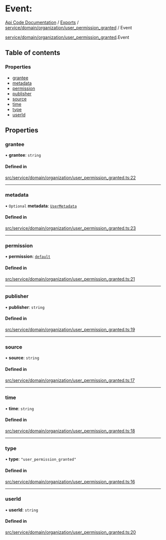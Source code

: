 # Event: 
 
[Api Code Documentation](../README.md) / [Exports](../modules.md) / [service/domain/organization/user\_permission\_granted](../modules/service_domain_organization_user_permission_granted.md) / Event

[service/domain/organization/user\_permission\_granted](../modules/service_domain_organization_user_permission_granted.md).Event

## Table of contents

### Properties

- [grantee](service_domain_organization_user_permission_granted.Event.md#grantee)
- [metadata](service_domain_organization_user_permission_granted.Event.md#metadata)
- [permission](service_domain_organization_user_permission_granted.Event.md#permission)
- [publisher](service_domain_organization_user_permission_granted.Event.md#publisher)
- [source](service_domain_organization_user_permission_granted.Event.md#source)
- [time](service_domain_organization_user_permission_granted.Event.md#time)
- [type](service_domain_organization_user_permission_granted.Event.md#type)
- [userId](service_domain_organization_user_permission_granted.Event.md#userid)

## Properties

### grantee

• **grantee**: `string`

#### Defined in

[src/service/domain/organization/user_permission_granted.ts:22](https://github.com/openkfw/TruBudget/blob/086d599/api/src/service/domain/organization/user_permission_granted.ts#L22)

___

### metadata

• `Optional` **metadata**: [`UserMetadata`](../modules/service_domain_metadata.md#usermetadata)

#### Defined in

[src/service/domain/organization/user_permission_granted.ts:23](https://github.com/openkfw/TruBudget/blob/086d599/api/src/service/domain/organization/user_permission_granted.ts#L23)

___

### permission

• **permission**: [`default`](../modules/authz_intents.md#default)

#### Defined in

[src/service/domain/organization/user_permission_granted.ts:21](https://github.com/openkfw/TruBudget/blob/086d599/api/src/service/domain/organization/user_permission_granted.ts#L21)

___

### publisher

• **publisher**: `string`

#### Defined in

[src/service/domain/organization/user_permission_granted.ts:19](https://github.com/openkfw/TruBudget/blob/086d599/api/src/service/domain/organization/user_permission_granted.ts#L19)

___

### source

• **source**: `string`

#### Defined in

[src/service/domain/organization/user_permission_granted.ts:17](https://github.com/openkfw/TruBudget/blob/086d599/api/src/service/domain/organization/user_permission_granted.ts#L17)

___

### time

• **time**: `string`

#### Defined in

[src/service/domain/organization/user_permission_granted.ts:18](https://github.com/openkfw/TruBudget/blob/086d599/api/src/service/domain/organization/user_permission_granted.ts#L18)

___

### type

• **type**: ``"user_permission_granted"``

#### Defined in

[src/service/domain/organization/user_permission_granted.ts:16](https://github.com/openkfw/TruBudget/blob/086d599/api/src/service/domain/organization/user_permission_granted.ts#L16)

___

### userId

• **userId**: `string`

#### Defined in

[src/service/domain/organization/user_permission_granted.ts:20](https://github.com/openkfw/TruBudget/blob/086d599/api/src/service/domain/organization/user_permission_granted.ts#L20)
